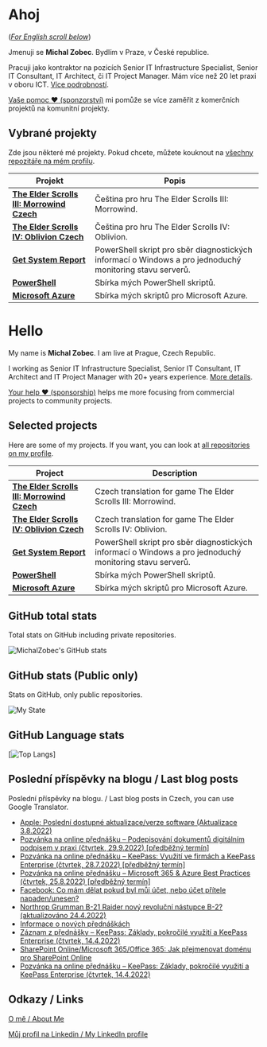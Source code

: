 # Ahoj

<a name="documenttitle"></a>

([*For English scroll below*](#english "For English scroll below"))

Jmenuji se **Michal Zobec**. Bydlím v Praze, v České republice.

Pracuji jako kontraktor na pozicích Senior IT Infrastructure Specialist, Senior IT Consultant, IT Architect, či IT Project Manager. Mám více než 20 let praxi v oboru ICT. [Více podrobností](MichalZobec-About.md).

[Vaše pomoc :heart: (sponzorství)](https://github.com/sponsors/michalzobec) mi pomůže se více zaměřit z komerčních projektů na komunitní projekty.

## Vybrané projekty

Zde jsou některé mé projekty. Pokud chcete, můžete kouknout na [všechny repozitáře na mém profilu](https://github.com/michalzobec?tab=repositories).

| Projekt | Popis |
| --- | --- |
| **[The Elder Scrolls III: Morrowind Czech](https://github.com/michalzobec/TES3-Morrowind-cesky)** | Čeština pro hru The Elder Scrolls III: Morrowind. |
| **[The Elder Scrolls IV: Oblivion Czech](https://github.com/michalzobec/TES4-Oblivion-cesky)** | Čeština pro hru The Elder Scrolls IV: Oblivion. |
| **[Get System Report](https://github.com/michalzobec/Get-SystemReport)** | PowerShell skript pro sběr diagnostických informací o Windows a pro jednoduchý monitoring stavu serverů. |
| **[PowerShell](https://github.com/michalzobec/PowerShell)** | Sbírka mých PowerShell skriptů. |
| **[Microsoft Azure](https://github.com/michalzobec/microsoft-azure)** | Sbírka mých skriptů pro Microsoft Azure. |

<a name="english"></a>

# Hello

My name is **Michal Zobec**. I am live at Prague, Czech Republic.

I working as Senior IT Infrastructure Specialist, Senior IT Consultant, IT Architect and IT Project Manager with 20+ years experience. [More details](MichalZobec-About.md#english).

[Your help :heart: (sponsorship)](https://github.com/sponsors/michalzobec) helps me more focusing from commercial projects to community projects.

## Selected projects

Here are some of my projects. If you want, you can look at [all repositories on my profile](https://github.com/michalzobec?tab=repositories).

| Project | Description |
| --- | --- |
| **[The Elder Scrolls III: Morrowind Czech](https://github.com/michalzobec/TES3-Morrowind-cesky)** | Czech translation for game The Elder Scrolls III: Morrowind. |
| **[The Elder Scrolls IV: Oblivion Czech](https://github.com/michalzobec/TES4-Oblivion-cesky)** | Czech translation for game The Elder Scrolls IV: Oblivion. |
| **[Get System Report](https://github.com/michalzobec/Get-SystemReport)** | PowerShell skript pro sběr diagnostických informací o Windows a pro jednoduchý monitoring stavu serverů. |
| **[PowerShell](https://github.com/michalzobec/PowerShell)** | Sbírka mých PowerShell skriptů. |
| **[Microsoft Azure](https://github.com/michalzobec/microsoft-azure)** | Sbírka mých skriptů pro Microsoft Azure. |

## GitHub total stats

Total stats on GitHub including private repositories.

![MichalZobec's GitHub stats](https://github-readme-stats.vercel.app/api?username=michalzobec&count_private=true&show_icons=true)


## GitHub stats (Public only)

Stats on GitHub, only public repositories.

![My State](https://github-readme-stats.vercel.app/api?username=michalzobec&show_icons=true)

## GitHub Language stats

[![Top Langs](https://github-readme-stats.vercel.app/api/top-langs/?username=michalzobec&langs_count=10&layout=compact)]

## Poslední příspěvky na blogu / Last blog posts

Poslední příspěvky na blogu. / Last blog posts in Czech, you can use Google Translator.

<!-- BLOG-POST-LIST:START -->
- [Apple: Poslední dostupné aktualizace/verze software &lpar;Aktualizace 3.8.2022&rpar;](https://www.michalzobec.cz/apple-posledni-dostupne-aktualizace-verze-software-7127)
- [Pozvánka na online přednášku – Podepisování dokumentů digitálním podpisem v praxi &lpar;čtvrtek, 29.9.2022&rpar; [předběžný termín]](https://www.michalzobec.cz/pozvanka-na-online-prednasku-podepisovani-dokumentu-digitalnim-podpisem-v-praxi-8639)
- [Pozvánka na online přednášku – KeePass: Využití ve firmách a KeePass Enterprise &lpar;čtvrtek, 28.7.2022&rpar; [předběžný termín]](https://www.michalzobec.cz/pozvanka-na-online-prednasku-keepass-vyuziti-ve-firmach-a-keepass-enterprise-8599)
- [Pozvánka na online přednášku – Microsoft 365 &amp; Azure Best Practices &lpar;čtvrtek, 25.8.2022&rpar; [předběžný termín]](https://www.michalzobec.cz/pozvanka-na-online-prednasku-microsoft-365-azure-best-practices-ctvrtek-14-7-2022-predbezny-termin-8618)
- [Facebook: Co mám dělat pokud byl můj účet, nebo účet přítele napaden/unesen?](https://www.michalzobec.cz/facebook-co-mam-delat-pokud-byl-muj-ucet-nebo-ucet-pritele-napaden-unesen-8612)
- [Northrop Grumman B-21 Raider nový revoluční nástupce B-2? &lpar;aktualizováno 24.4.2022&rpar;](https://www.michalzobec.cz/northrop-grumman-b-21-raider-novy-revolucni-nastupce-b-2-5390)
- [Informace o nových přednáškách](https://www.michalzobec.cz/registrace-na-prednasky-8605)
- [Záznam z přednášky – KeePass: Základy, pokročilé využití a KeePass Enterprise &lpar;čtvrtek, 14.4.2022&rpar;](https://www.michalzobec.cz/zaznam-z-prednasky-keepass-zaklady-pokrocile-vyuziti-a-keepass-enterprise-ctvrtek-14-4-2022-8593)
- [SharePoint Online/Microsoft 365/Office 365: Jak přejmenovat doménu pro SharePoint Online](https://www.michalzobec.cz/sharepoint-online-microsoft-365-office-365-jak-prejmenovat-domenu-pro-sharepoint-online-8586)
- [Pozvánka na online přednášku – KeePass: Základy, pokročilé využití a KeePass Enterprise &lpar;čtvrtek, 14.4.2022&rpar;](https://www.michalzobec.cz/pozvanka-na-online-prednasku-keepass-zaklady-pokrocile-vyuziti-a-keepass-enterprise-ctvrtek-14-4-2022-8571)
<!-- BLOG-POST-LIST:END -->

## Odkazy / Links

[O mě / About Me](https://zob.ec/mylinktree)

[Můj profil na Linkedin / My LinkedIn profile](https://zob.ec/mylinkedin)
